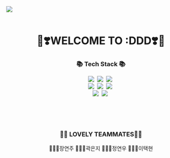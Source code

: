 <img src="https://capsule-render.vercel.app/api?type=wave&color=gradient&height=300&section=header&text=Diverse%20Different%20Display&fontSize=60" />
<br>
<br>

<h1 align="center"> 🎀❣️WELCOME TO :DDD❣️🎀 </h1>

<h3 align="center">📚 Tech Stack 📚</h3>
<p align="center">
   <img src="https://img.shields.io/badge/JavaScript-F7DF1E?style=plastic&logo=JavaScript&logoColor=white"></a>&nbsp 
  <img src="https://img.shields.io/badge/Python-3776AB?style=for-the-badge&logo=Python&logoColor=white"></a>&nbsp
  <img src="https://img.shields.io/badge/react-61DAFB?style=for-the-badge&logo=react&logoColor=white"></a>&nbsp
  <br>
  <img src="https://img.shields.io/badge/Spring-6DB33F?style=for-the-badge&logo=Spring&logoColor=white"></a>&nbsp
  <img src="https://img.shields.io/badge/SpringBoot-6DB33F?style=for-the-badge&logo=SpringBoot&logoColor=white"></a>&nbsp 
  <img src="https://img.shields.io/badge/Node.js-339933?style=for-the-badge&logo=Node.js&logoColor=white"></a>&nbsp
  <br>
    <img src="https://img.shields.io/badge/Oracle-F80000?style=for-the-badge&logo=Oracle&logoColor=white"></a>&nbsp 
  <img src="https://img.shields.io/badge/Gradle-02303A?style=for-the-badge&logo=Gradle&logoColor=white"></a>&nbsp 

</p>
<br>
<br>
<br>

<h3 align="center">🌼🌼 LOVELY TEAMMATES🌼🌼 </h3>
<p align="center">
  👩🏼‍💻장연주
  👩🏼‍💻곽은지
  👩🏼‍💻정연우
  🧑🏻‍💻이택현
  </p>
